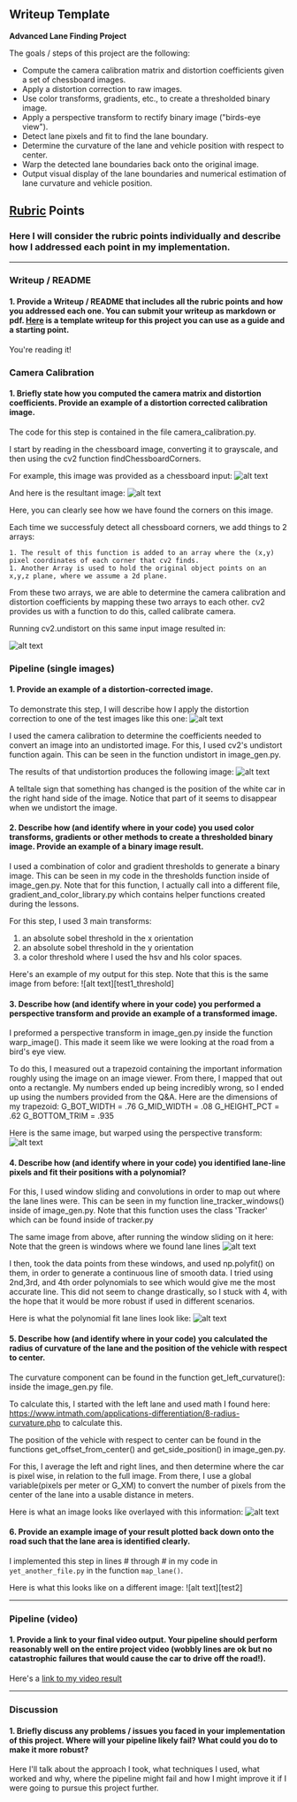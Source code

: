 ## Writeup Template

**Advanced Lane Finding Project**

The goals / steps of this project are the following:

* Compute the camera calibration matrix and distortion coefficients given a set of chessboard images.
* Apply a distortion correction to raw images.
* Use color transforms, gradients, etc., to create a thresholded binary image.
* Apply a perspective transform to rectify binary image ("birds-eye view").
* Detect lane pixels and fit to find the lane boundary.
* Determine the curvature of the lane and vehicle position with respect to center.
* Warp the detected lane boundaries back onto the original image.
* Output visual display of the lane boundaries and numerical estimation of lane curvature and vehicle position.

[//]: # (Image References)

[chessboard_original]: ./camera_cal/calibration2.jpg "Original Chessboard"
[chessboard_calculations]:./camera_cal/corners_found11.jpg "CV2 Chessboard"
[chessboard_undistorted]:./camera_cal/undistorted_chessboard1.jpg "CV2 Chessboard Undistorted"
[test1]:./test_images/test1.jpg "Original Test Image 1"
[test1]:./test_images/test2.jpg "Original Test Image 2"
[test1_undistorted]:./output_images/undistorted1.jpg "undistorted Image"
[test1_thresholds]:./output_images/thresh_image1.jpg "threshold Image"
[test1_warped]:./output_images/warped1.jpg "warped Image"
[test1_windows]:./output_images/windows1.jpg "window Image"
[test1_lane_lines]:./output_images/lane_lines_drawn1.jpg "lane lines Image"
[test1_curve_and_lines]:./output_images/curvature_offset_and_pos1.jpg "curve Image"

## [Rubric](https://review.udacity.com/#!/rubrics/571/view) Points

### Here I will consider the rubric points individually and describe how I addressed each point in my implementation.  

---

### Writeup / README

#### 1. Provide a Writeup / README that includes all the rubric points and how you addressed each one.  You can submit your writeup as markdown or pdf.  [Here](https://github.com/udacity/CarND-Advanced-Lane-Lines/blob/master/writeup_template.md) is a template writeup for this project you can use as a guide and a starting point.  

You're reading it!

### Camera Calibration

#### 1. Briefly state how you computed the camera matrix and distortion coefficients. Provide an example of a distortion corrected calibration image.

The code for this step is contained in the file camera_calibration.py.

I start by reading in the chessboard image, converting it to grayscale, and then using the cv2 function findChessboardCorners.

For example, this image was provided as a chessboard input:
![alt text][chessboard_original]

And here is the resultant image: 
![alt text][chessboard_calculations]

Here, you can clearly see how we have found the corners on this image.

Each time we successfuly detect all chessboard corners, we add things to 2 arrays:

    1. The result of this function is added to an array where the (x,y) pixel coordinates of each corner that cv2 finds.
    1. Another Array is used to hold the original object points on an x,y,z plane, where we assume a 2d plane.

From these two arrays, we are able to determine the camera calibration and distortion coefficients by mapping these two arrays to each other. cv2 provides us with a function to do this, called calibrate camera.  

Running cv2.undistort on this same input image resulted in:

![alt text][chessboard_undistorted]

### Pipeline (single images)

#### 1. Provide an example of a distortion-corrected image.

To demonstrate this step, I will describe how I apply the distortion correction to one of the test images like this one:
![alt text][test1]

I used the camera calibration to determine the coefficients needed to convert an image into an undistorted image. For this, I used cv2's undistort function again.  This can be seen in the function undistort in image_gen.py.

The results of that undistortion produces the following image: 
![alt text][test1_undistorted]

A telltale sign that something has changed is the position of the white car in the right hand side of the image.  Notice that part of it seems to disappear when we undistort the image.
#### 2. Describe how (and identify where in your code) you used color transforms, gradients or other methods to create a thresholded binary image.  Provide an example of a binary image result.

I used a combination of color and gradient thresholds to generate a binary image.  This can be seen in my code in the thresholds function inside of image_gen.py.  Note that for this function, I actually call into a different file, gradient_and_color_library.py which contains helper functions created during the lessons.

For this step, I used 3 main transforms: 
1. an absolute sobel threshold in the x orientation
1. an absolute sobel threshold in the y orientation
1. a color threshold where I used the hsv and hls color spaces.

Here's an example of my output for this step.  Note that this is the same image from before:
![alt text][test1_threshold]

#### 3. Describe how (and identify where in your code) you performed a perspective transform and provide an example of a transformed image.

I preformed a perspective transform in image_gen.py inside the function warp_image().  This made it seem like we were looking at the road from a bird's eye view. 

To do this, I measured out a trapezoid containing the important information roughly using the image on an image viewer.  From there, I mapped that out onto a rectangle.  My numbers ended up being incredibly wrong, so I ended up using the numbers provided from the Q&A.  Here are the dimensions of my trapezoid:
G_BOT_WIDTH = .76
G_MID_WIDTH = .08
G_HEIGHT_PCT = .62
G_BOTTOM_TRIM = .935 

Here is the same image, but warped using the perspective transform:
![alt text][test1_warped]

#### 4. Describe how (and identify where in your code) you identified lane-line pixels and fit their positions with a polynomial?

For this, I used window sliding and convolutions in order to map out where the lane lines were.  This can be seen in my function line_tracker_windows() inside of image_gen.py.  Note that this function uses the class 'Tracker' which can be found inside of tracker.py

The same image from above, after running the window sliding on it here:  Note that the green is windows where we found lane lines
![alt text][test1_windows]

I then, took the data points from these windows, and used np.polyfit() on them, in order to generate a continuous line of smooth data. I tried using 2nd,3rd, and 4th order polynomials to see which would give me the most accurate line.  This did not seem to change drastically, so I stuck with 4, with the hope that it would be more robust if used in different scenarios. 

Here is what the polynomial fit lane lines look like:
![alt text][test1_lane_lines]
#### 5. Describe how (and identify where in your code) you calculated the radius of curvature of the lane and the position of the vehicle with respect to center.

The curvature component can be found in the function get_left_curvature(): inside the image_gen.py file. 

To calculate this, I started with the left lane and used math I found here: https://www.intmath.com/applications-differentiation/8-radius-curvature.php to calculate this. 

The position of the vehicle with respect to center can be found in the functions get_offset_from_center() and get_side_position() in image_gen.py.

For this, I average the left and right lines, and then determine where the car is pixel wise, in relation to the full image.  From there, I use a global variable(pixels per meter or G_XM) to convert the number of pixels from the center of the lane into a usable distance in meters.

Here is what an image looks like overlayed with this information:
![alt text][test1_curve_and_lines]

#### 6. Provide an example image of your result plotted back down onto the road such that the lane area is identified clearly.

I implemented this step in lines # through # in my code in `yet_another_file.py` in the function `map_lane()`. 

Here is what this looks like on a different image:
![alt text][test2]

---

### Pipeline (video)

#### 1. Provide a link to your final video output.  Your pipeline should perform reasonably well on the entire project video (wobbly lines are ok but no catastrophic failures that would cause the car to drive off the road!).

Here's a [link to my video result](./output_images/output1_tracked.mp4)

---

### Discussion

#### 1. Briefly discuss any problems / issues you faced in your implementation of this project.  Where will your pipeline likely fail?  What could you do to make it more robust?

Here I'll talk about the approach I took, what techniques I used, what worked and why, where the pipeline might fail and how I might improve it if I were going to pursue this project further.  
